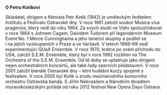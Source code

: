 __O&nbsp;Petru Kotíkovi__

Skladatel, dirigent a flétnista Petr Kotík (1942) je uměleckým ředitelem Institutu a Festivalu Ostravské dny. V&nbsp;roce 1961 založil soubor Musica viva pragensis, který vedl do roku 1964. Za svých studií ve Vídni spoluúčinkoval v&nbsp;roce 1964 s&nbsp;Johnem Cagem, Davidem Tudorem při legendárním Museum Event No.&nbsp;1 Merce Cunninghama a jeho taneční skupiny a podílel se i&nbsp;na&nbsp;jejich vystoupeních v&nbsp;Praze a ve&nbsp;Varšavě. V&nbsp;letech 1966&ndash;69 vedl experimentující QUaX Ensemble. V&nbsp;roce 1970, krátce po svém příchodu do USA, založil S.E.M. Ensemble, který byl v&nbsp;roce 1992 rozšířen na&nbsp;The Orchestra of the S.E.M. Ensemble. Od té doby se uplatňuje jako dirigent nejen orchestrálních koncertů, ale také řady operních představení. V&nbsp;roce 2001 založil bienále Ostravské dny &ndash; letní hudební kurzy spojené s festivalem. V&nbsp;roce 2005 byl Kotík u&nbsp;zrodu mezinárodního komorního orchestru Ostravská banda. S&nbsp;Jiřím Nekvasilem a Národním divadlem moravskoslezským pořádá od roku 2012 festival New Opera Days Ostrava.
